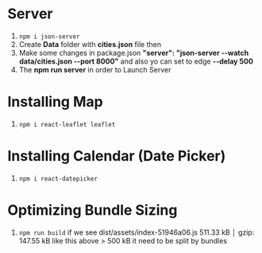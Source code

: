 # Server
1. ```npm i json-server```
2. Create **Data** folder with **cities.json** file then
3. Make some changes in package.json **"server": "json-server --watch data/cities.json --port 8000"** and also yo can set to edge **--delay 500**
4. The **npm run server** in order to Launch Server

# Installing Map
1. ```npm i react-leaflet leaflet```

# Installing Calendar (Date Picker)
1. ```npm i react-datepicker```

# Optimizing Bundle Sizing
1. ```npm run build``` if we see dist/assets/index-51946a06.js   511.33 kB │ gzip: 147.55 kB like this above > 500 kB it need to be split by bundles
